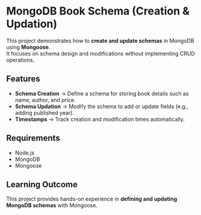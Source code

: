 # MongoDB Book Schema (Creation & Updation)

This project demonstrates how to **create and update schemas** in MongoDB using **Mongoose**.  
It focuses on schema design and modifications without implementing CRUD operations.

## Features
- **Schema Creation** → Define a schema for storing book details such as name, author, and price.  
- **Schema Updation** → Modify the schema to add or update fields (e.g., adding published year).  
- **Timestamps** → Track creation and modification times automatically.  

## Requirements
- Node.js  
- MongoDB  
- Mongoose  

## Learning Outcome
This project provides hands-on experience in **defining and updating MongoDB schemas** with Mongoose.
